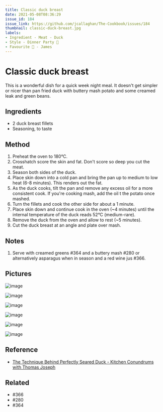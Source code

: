```yaml
---
title: Classic duck breast
date: 2021-05-08T08:36:29
issue_id: 184
issue_link: https://github.com/jcallaghan/The-Cookbook/issues/184
thumbnail: classic-duck-breast.jpg
labels:
- Ingredient - Meat - Duck
- Style - Dinner Party 🥳
- Favourite 🥰 - James
---
```


# Classic duck breast

This is a wonderful dish for a quick week night meal. It doesn't get simpler or nicer than pan fried duck with buttery mash potato and some creamed leak and green beans. 

## Ingredients

- 2 duck breast fillets
- Seasoning, to taste

## Method

1. Preheat the oven to 180°C.
2. Crosshatch score the skin and fat. Don't score so deep you cut the meat.
3. Season both sides of the duck.
4. Place skin down into a cold pan and bring the pan up to medium to low heat (6-8 minutes). This renders out the fat.
5. As the duck cooks, tilt the pan and remove any excess oil for a more consistent cook. If you're cooking mash, add the oil t the potato once mashed.
6. Turn the fillets and cook the other side for about a 1 minute.
7. Place skin down and continue cook in the oven (~4 minutes) until the internal temperature of the duck reads 52°C (medium-rare).
8. Remove the duck from the oven and allow to rest (~5 minutes).
9. Cut the duck breast at an angle and plate over mash.

## Notes
1. Serve with creamed greens #364 and a buttery mash #280 or alternatively asparagus when in season and a red wine jus #366.

## Pictures

![image](https://user-images.githubusercontent.com/7449908/155019834-6b1bca8b-fb4a-4420-9166-0f078fb9b3c9.jpeg)

![image](https://user-images.githubusercontent.com/7449908/155019885-f13cf20b-2c20-4e8c-a005-3b9e734a8916.jpeg)

![image](https://user-images.githubusercontent.com/7449908/155019945-127a0a76-c59b-4a07-9795-b97d18c86539.jpeg)

![image](https://user-images.githubusercontent.com/7449908/155019988-757cbf13-64dd-4068-877d-07b195624eb3.jpeg)

![image](https://user-images.githubusercontent.com/7449908/155020231-d6bf4367-0d45-4b30-99e9-8e89dbfddafe.jpeg)

![image](https://user-images.githubusercontent.com/7449908/155020251-3c9f5eca-ee4e-4b5a-90ae-1522f26307e0.jpeg)

## Reference

- [The Technique Behind Perfectly Seared Duck - Kitchen Conundrums with Thomas Joseph](https://www.youtube.com/watch?v=6ZajatKorLQ)

## Related

- #366
- #280 
- #364
